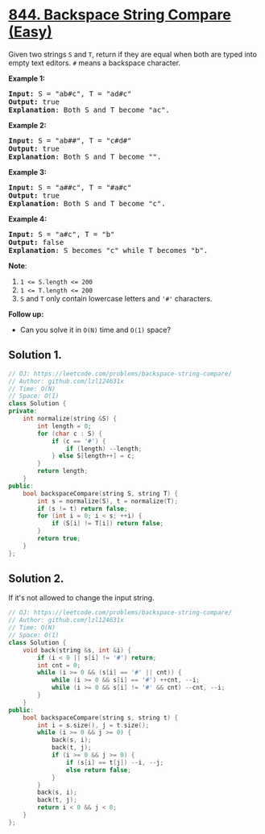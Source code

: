 # [844. Backspace String Compare (Easy)](https://leetcode.com/problems/backspace-string-compare/)

<p>Given two&nbsp;strings&nbsp;<code>S</code>&nbsp;and <code>T</code>,&nbsp;return if they are equal when both are typed into empty text editors. <code>#</code> means a backspace character.</p>

<div>
<p><strong>Example 1:</strong></p>

<pre><strong>Input: </strong>S = <span id="example-input-1-1">"ab#c"</span>, T = <span id="example-input-1-2">"ad#c"</span>
<strong>Output: </strong><span id="example-output-1">true
</span><span><strong>Explanation</strong>: Both S and T become "ac".</span>
</pre>

<div>
<p><strong>Example 2:</strong></p>

<pre><strong>Input: </strong>S = <span id="example-input-2-1">"ab##"</span>, T = <span id="example-input-2-2">"c#d#"</span>
<strong>Output: </strong><span id="example-output-2">true
</span><span><strong>Explanation</strong>: Both S and T become "".</span>
</pre>

<div>
<p><strong>Example 3:</strong></p>

<pre><strong>Input: </strong>S = <span id="example-input-3-1">"a##c"</span>, T = <span id="example-input-3-2">"#a#c"</span>
<strong>Output: </strong><span id="example-output-3">true
</span><span><strong>Explanation</strong>: Both S and T become "c".</span>
</pre>

<div>
<p><strong>Example 4:</strong></p>

<pre><strong>Input: </strong>S = <span id="example-input-4-1">"a#c"</span>, T = <span id="example-input-4-2">"b"</span>
<strong>Output: </strong><span id="example-output-4">false
</span><span><strong>Explanation</strong>: S becomes "c" while T becomes "b".</span>
</pre>

<p><span><strong>Note</strong>:</span></p>

<ol>
	<li><code><span>1 &lt;= S.length &lt;= 200</span></code></li>
	<li><code><span>1 &lt;= T.length &lt;= 200</span></code></li>
	<li><span><code>S</code>&nbsp;and <code>T</code> only contain&nbsp;lowercase letters and <code>'#'</code> characters.</span></li>
</ol>

<p><strong>Follow up:</strong></p>

<ul>
	<li>Can you solve it in <code>O(N)</code> time and <code>O(1)</code> space?</li>
</ul>
</div>
</div>
</div>
</div>


## Solution 1.

```cpp
// OJ: https://leetcode.com/problems/backspace-string-compare/
// Author: github.com/lzl124631x
// Time: O(N)
// Space: O(1)
class Solution {
private:
    int normalize(string &S) {
        int length = 0;
        for (char c : S) {
            if (c == '#') {
                if (length) --length;
            } else S[length++] = c;
        }
        return length;
    }
public:
    bool backspaceCompare(string S, string T) {
        int s = normalize(S), t = normalize(T);
        if (s != t) return false;
        for (int i = 0; i < s; ++i) {
            if (S[i] != T[i]) return false;
        }
        return true;
    }
};
```

## Solution 2.

If it's not allowed to change the input string.

```cpp
// OJ: https://leetcode.com/problems/backspace-string-compare/
// Author: github.com/lzl124631x
// Time: O(N)
// Space: O(1)
class Solution {
    void back(string &s, int &i) {
        if (i < 0 || s[i] != '#') return;
        int cnt = 0;
        while (i >= 0 && (s[i] == '#' || cnt)) {
            while (i >= 0 && s[i] == '#') ++cnt, --i;
            while (i >= 0 && s[i] != '#' && cnt) --cnt, --i;
        }
    }
public:
    bool backspaceCompare(string s, string t) {
        int i = s.size(), j = t.size();
        while (i >= 0 && j >= 0) {
            back(s, i);
            back(t, j);
            if (i >= 0 && j >= 0) {
                if (s[i] == t[j]) --i, --j;
                else return false;
            }
        }
        back(s, i);
        back(t, j);
        return i < 0 && j < 0;
    }
};
```